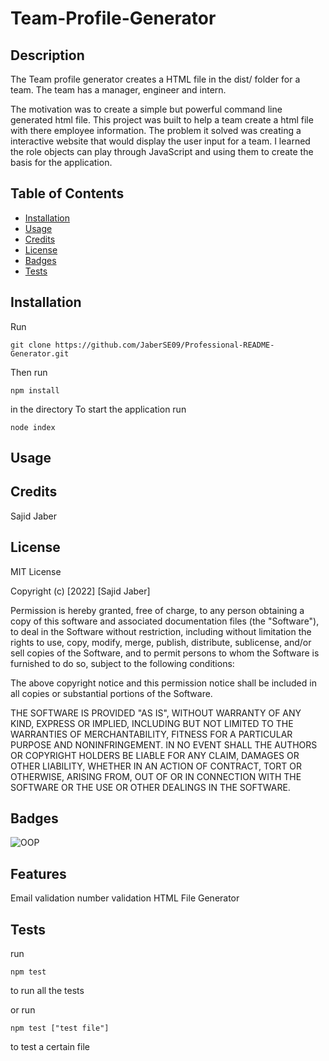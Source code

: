 # Team-Profile-Generator

## Description

The Team profile generator creates a HTML file in the dist/ folder for a team. The team has a manager, engineer and intern.

The motivation was to create a simple but powerful command line generated html file.
This project was built to help a team create a html file with there employee information. The problem it solved was creating a interactive website that would display the user input for a team.
I learned the role objects can play through JavaScript and using them to create the basis for the application.  

## Table of Contents

- [Installation](#installation)
- [Usage](#usage)
- [Credits](#credits)
- [License](#license)
- [Badges](#badge)
- [Tests](#tests)

## Installation

Run

```text
git clone https://github.com/JaberSE09/Professional-README-Generator.git
```

Then run

```text
npm install
```

in the directory
To start the application run

```text
node index
```

## Usage

## Credits

Sajid Jaber

## License

MIT License

Copyright (c) [2022] [Sajid Jaber]

Permission is hereby granted, free of charge, to any person obtaining a copy
of this software and associated documentation files (the "Software"), to deal
in the Software without restriction, including without limitation the rights
to use, copy, modify, merge, publish, distribute, sublicense, and/or sell
copies of the Software, and to permit persons to whom the Software is
furnished to do so, subject to the following conditions:

The above copyright notice and this permission notice shall be included in all
copies or substantial portions of the Software.

THE SOFTWARE IS PROVIDED "AS IS", WITHOUT WARRANTY OF ANY KIND, EXPRESS OR
IMPLIED, INCLUDING BUT NOT LIMITED TO THE WARRANTIES OF MERCHANTABILITY,
FITNESS FOR A PARTICULAR PURPOSE AND NONINFRINGEMENT. IN NO EVENT SHALL THE
AUTHORS OR COPYRIGHT HOLDERS BE LIABLE FOR ANY CLAIM, DAMAGES OR OTHER
LIABILITY, WHETHER IN AN ACTION OF CONTRACT, TORT OR OTHERWISE, ARISING FROM,
OUT OF OR IN CONNECTION WITH THE SOFTWARE OR THE USE OR OTHER DEALINGS IN THE
SOFTWARE.

## Badges

![OOP](https://img.shields.io/badge/OOP-Team%20Profile-blue)

## Features

Email validation
number validation
HTML File Generator

## Tests

run

```text
npm test 
```

to run all the tests

or run

```text
npm test ["test file"]
```

to test a certain file
